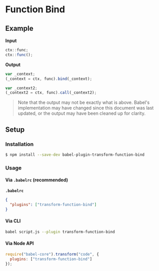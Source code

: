 # Function Bind

## Example

**Input**

```js
ctx::func;
ctx::func();
```

**Output**

```js
var _context;
(_context = ctx, func).bind(_context);

var _context2;
(_context2 = ctx, func).call(_context2);
```

> Note that the output may not be exactly what is above. Babel's implementation
> may have changed since this document was last updated, or the output may have
> been cleaned up for clarity.

## Setup

### Installation

```sh
$ npm install --save-dev babel-plugin-transform-function-bind
```

### Usage

#### Via `.babelrc` (recommended)

**`.babelrc`**

```json
{
  "plugins": ["transform-function-bind"]
}
```

#### Via CLI

```sh
babel script.js --plugin transform-function-bind
```

#### Via Node API

```js
require("babel-core").transform("code", {
  plugins: ["transform-function-bind"]
});
```
